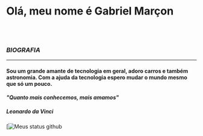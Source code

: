 # Olá, meu nome é Gabriel Marçon
<br><br>


### *BIOGRAFIA*
-----
#### Sou um grande amante de tecnologia em geral, adoro carros e também astronomia. Com a ajuda da tecnologia espero mudar o mundo mesmo que só um pouco. 


#### *"Quanto mais conhecemos, mais amamos"* <p> 
  #####                    *Leonardo da Vinci*


<p align="center">

 [![Meus status github](https://github-readme-stats.vercel.app/api?username=gmarconleal&theme=gotham&custom_title=MEUS%20STATUS%20GITHUB&locale=pt-BR)
  
</a>
</p>
